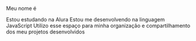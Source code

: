 Meu nome é 

Estou estudando na Alura
Estou me desenvolvendo na linguagem JavaScript
Utilizo esse espaço para minha organização e compartilhamento dos meu projetos desenvolvidos

